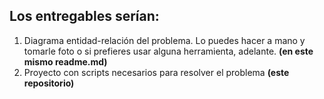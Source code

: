 ## Los entregables serían:

1. Diagrama entidad-relación del problema. Lo puedes hacer a mano y tomarle foto o si prefieres usar alguna herramienta, adelante.
**(en este mismo readme.md)**
2. Proyecto con scripts necesarios para resolver el problema **(este repositorio)**